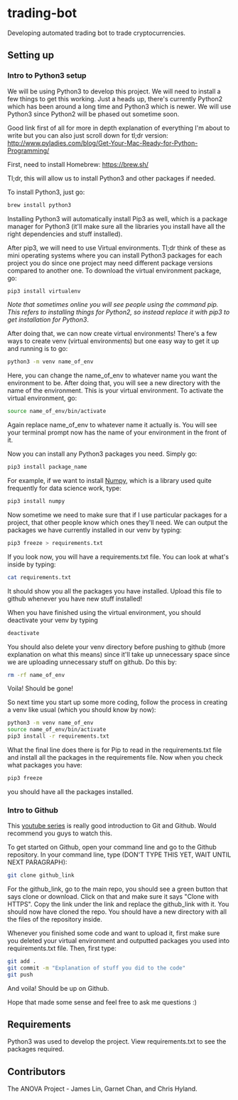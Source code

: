 # trading-bot
Developing automated trading bot to trade cryptocurrencies.

## Setting up

### Intro to Python3 setup
We will be using Python3 to develop this project. We will need to install a few things to get this working. Just a heads up, there's currently Python2 which has been around a long time and Python3 which is newer. We will use Python3 since Python2 will be phased out sometime soon.

Good link first of all for more in depth explanation of everything I'm about to write but you can also just scroll down for tl;dr version: http://www.pyladies.com/blog/Get-Your-Mac-Ready-for-Python-Programming/

First, need to install Homebrew:
https://brew.sh/

Tl;dr, this will allow us to install Python3 and other packages if needed.

To install Python3, just go:
```bash
brew install python3
```

Installing Python3 will automatically install Pip3 as well, which is a package manager for Python3 (it'll make sure all the libraries you install have all the right dependencies and stuff installed).

After pip3, we will need to use Virtual environments. Tl;dr think of these as mini operating systems where you can install Python3 packages for each project you do since one project may need different package versions compared to another one. To download the virtual environment package, go:
```bash
pip3 install virtualenv
```
_Note that sometimes online you will see people using the command pip. This refers to installing things for Python2, so instead replace it with pip3 to get installation for Python3_.


After doing that, we can now create virtual environments! There's a few ways to create venv (virtual environments) but one easy way to get it up and running is to go:

```bash
python3 -m venv name_of_env
```

Here, you can change the name_of_env to whatever name you want the environment to be. After doing that, you will see a new directory with the name of the environment. This is your virtual environment. To activate the virtual environment, go:

```bash
source name_of_env/bin/activate
```

Again replace name_of_env to whatever name it actually is. You will see your terminal prompt now has the name of your environment in the front of it.

Now you can install any Python3 packages you need. Simply go:

```bash
pip3 install package_name
```

For example, if we want to install [Numpy](http://www.numpy.org/), which is a library used quite frequently for data science work, type:

```bash
pip3 install numpy
```

Now sometime we need to make sure that if I use particular packages for a project, that other people know which ones they'll need. We can output the packages we have currently installed in our venv by typing:

```bash
pip3 freeze > requirements.txt
```

If you look now, you will have a requirements.txt file. You can look at what's inside by typing:

```bash
cat requirements.txt
```

It should show you all the packages you have installed. Upload this file to github whenever you have new stuff installed!

When you have finished using the virtual environment, you should deactivate your venv by typing

```bash
deactivate
```

You should also delete your venv directory before pushing to github (more explanation on what this means) since it'll take up unnecessary space since we are uploading unnecessary stuff on github. Do this by:

```bash
rm -rf name_of_env
```

Voila! Should be gone!

So next time you start up some more coding, follow the process in creating a venv like usual (which you should know by now):

```bash
python3 -m venv name_of_env
source name_of_env/bin/activate
pip3 install -r requirements.txt
```

What the final line does there is for Pip to read in the requirements.txt file and install all the packages in the requirements file. Now when you check what packages you have:

```bash
pip3 freeze
```

you should have all the packages installed.

### Intro to Github
This [youtube series](https://www.youtube.com/watch?v=1h9_cB9mPT8&list=PLqGj3iMvMa4LFz8DZ0t-89twnelpT4Ilw) is really good introduction to Git and Github. Would recommend you guys to watch this.

To get started on Github, open your command line and go to the Github repository. In your command line, type (DON'T TYPE THIS YET, WAIT UNTIL NEXT PARAGRAPH):

```bash
git clone github_link
```

For the github_link, go to the main repo, you should see a green button that says clone or download. Click on that and make sure it says "Clone with HTTPS". Copy the link under the link and replace the github_link with it. You should now have cloned the repo. You should have a new directory with all the files of the repository inside.

Whenever you finished some code and want to upload it, first make sure you deleted your virtual environment and outputted packages you used into requirements.txt file. Then, first type:

```bash
git add .
git commit -m "Explanation of stuff you did to the code"
git push
```

And voila! Should be up on Github.

Hope that made some sense and feel free to ask me questions :)

## Requirements
Python3 was used to develop the project. View requirements.txt to see the packages required.
## Contributors
The ANOVA Project - James Lin, Garnet Chan, and Chris Hyland.
